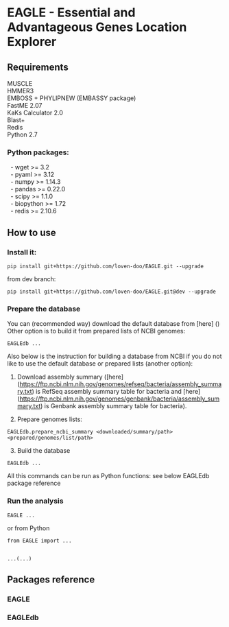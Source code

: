 # EAGLE - Essential and Advantageous Genes Location Explorer  

## Requirements
MUSCLE  
HMMER3  
EMBOSS + PHYLIPNEW (EMBASSY package)  
FastME 2.07  
KaKs Calculator 2.0  
Blast+  
Redis  
Python 2.7  
### Python packages:  
&nbsp; - wget >= 3.2  
&nbsp; - pyaml >= 3.12  
&nbsp; - numpy >= 1.14.3  
&nbsp; - pandas >= 0.22.0  
&nbsp; - scipy >= 1.1.0  
&nbsp; - biopython >= 1.72  
&nbsp; - redis >= 2.10.6  

## How to use

### Install it:
```
pip install git+https://github.com/loven-doo/EAGLE.git --upgrade  
```
from dev branch:
```
pip install git+https://github.com/loven-doo/EAGLE.git@dev --upgrade
```

### Prepare the database
You can (recommended way) download the default database from [here] ()  
Other option is to build it from prepared lists of NCBI genomes:
```
EAGLEdb ...
```
  
Also below is the instruction for building a database from NCBI if you do not like to use the default database or prepared lists (another option):  
1. Download assembly summary ([here] (https://ftp.ncbi.nlm.nih.gov/genomes/refseq/bacteria/assembly_summary.txt) is RefSeq assembly summary table for bacteria and 
[here] (https://ftp.ncbi.nlm.nih.gov/genomes/genbank/bacteria/assembly_summary.txt) is Genbank assembly summary table for bacteria).  
   
2. Prepare genomes lists:
```
EAGLEdb.prepare_ncbi_summary <downloaded/summary/path> <prepared/genomes/list/path>
```
   
3. Build the database
```
EAGLEdb ...
```
  

All this commands can be run as Python functions: see below EAGLEdb package reference  
  
### Run the analysis
```
EAGLE ...
```
or from Python
```
from EAGLE import ...


...(...)
```
  
## Packages reference

### EAGLE

### EAGLEdb


